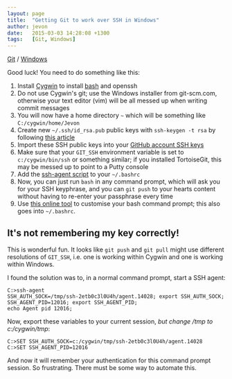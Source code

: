 ```yaml
---
layout: page
title:  "Getting Git to work over SSH in Windows"
author: jevon
date:   2015-03-03 14:28:08 +1300
tags:   [Git, Windows]
---
```


[Git](git.md) / [Windows](windows.md)

Good luck! You need to do something like this:

1. Install [Cygwin](cygwin.md) to install [bash](bash.md) and openssh
1. Do not use Cygwin's git; use the Windows installer from git-scm.com, otherwise your text editor (vim) will be all messed up when writing commit messages
1. You will now have a home directory `~` which will be something like `C:/cygwin/home/Jevon`
1. Create new `~/.ssh/id_rsa.pub` public keys with `ssh-keygen -t rsa` by following <a href="http://guides.beanstalkapp.com/version-control/git-on-windows.html">this article</a>
1. Import these SSH public keys into your <a href="https://github.com/settings/ssh">GitHub account SSH keys</a>
1. Make sure that your `GIT_SSH` environment variable is set to `c:/cygwin/bin/ssh` or something similar; if you installed TortoiseGit, this may be messed up to point to a Putty console
1. Add the <a href="https://help.github.com/articles/working-with-ssh-key-passphrases/">ssh-agent script</a> to your `~/.bashrc`
1. Now, you can just run `bash` in any command prompt, which will ask you for your SSH keyphrase, and you can `git push` to your hearts content without having to re-enter your passphrase every time
1. Use <a href="https://www.kirsle.net/wizards/ps1.html">this online tool</a> to customise your bash command prompt; this also goes into `~/.bashrc`.

## It's not remembering my key correctly!

This is wonderful fun. It looks like `git push` and `git pull` might use different resolutions of `GIT_SSH`, i.e. one is working within Cygwin and one is working within Windows.

I found the solution was to, in a normal command prompt, start a SSH agent:

```
C:>ssh-agent
SSH_AUTH_SOCK=/tmp/ssh-2etb0c3l0U4h/agent.14028; export SSH_AUTH_SOCK;
SSH_AGENT_PID=12016; export SSH_AGENT_PID;
echo Agent pid 12016;
```

Now, export these variables to your current session, *but change /tmp to c:/cygwin/tmp*:

```
C:>SET SSH_AUTH_SOCK=c:/cygwin/tmp/ssh-2etb0c3l0U4h/agent.14028
C:>SET SSH_AGENT_PID=12016
```

And now it will remember your authentication for this command prompt session. So frustrating. There must be some way to automate this.
